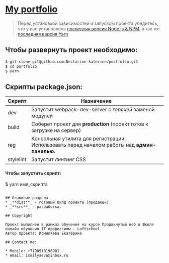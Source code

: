 # [My portfolio](https://nectarine-katerine.github.io/portfolio/ "portfolio website link")


> Перед установкой зависимостей и запуском проекта убедитесь, что у вас установлена [последняя версия Node.js & NPM](https://nodejs.org/en/download/current/), а так же
[последняя версия Yarn](https://yarnpkg.com/ru/docs/install)

##  Чтобы развернуть проект необходимо:
```sh
$ git clone git@github.com:Nectarine-katerine/portfolio.git
$ cd portfolio
$ yarn
```

## Скрипты package.json:

| Скрипт | Назначение |
| ------ | ------ |
| dev | Запустит webpack-dev-server с _горячей_ заменой модулей |
| build | Соберет проект для **production** (проект готов к загрузке на сервер) |
| reg | Консольная утилита для регистрации. Использовать перед началом работы над **админ-панелью**. |
| stylelint | Запустит _линтинг_ CSS |

#### Чтобы запустить скрипт:

$ yarn имя_скрипта
```

## Основные разделы
* _**dist**_ - готовый билд проекта (продакшн).
* _**src**_ - разработка.

## Copyright

Проект выполнен в рамках обучения на курсе Продвинутый веб в Школе онлайн обучения IT профессиям - Loftschool.
Автор проекта: Исмиляева Екатерина

## Contact me:

* Mobile: +7(985)0196901
* email: ismilyaeva@inbox.ru
